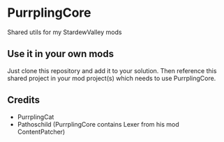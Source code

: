 # PurrplingCore
Shared utils for my StardewValley mods

## Use it in your own mods

Just clone this repository and add it to your solution. Then reference this shared project in your mod project(s) which needs to use PurrplingCore.

## Credits

- PurrplingCat
- Pathoschild (PurrplingCore contains Lexer from his mod ContentPatcher)

